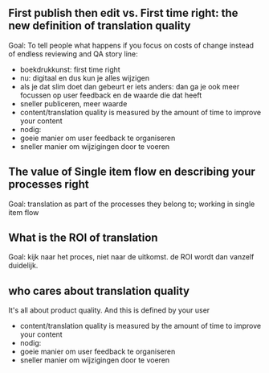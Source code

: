 ## First publish then edit vs. First time right: the new definition of translation quality

Goal: To tell people what happens if you focus on costs of change instead of endless reviewing and QA
story line: 
* boekdrukkunst: first time right
* nu: digitaal en dus kun je alles wijzigen
* als je dat slim doet dan gebeurt er iets anders: dan ga je ook meer focussen op user feedback en de waarde die dat heeft
* sneller publiceren, meer waarde
* content/translation quality is measured by the amount of time to improve your content
* nodig: 
* goeie manier om user feedback te organiseren
* sneller manier om wijzigingen door te voeren


## The value of Single item flow en describing your processes right
Goal: translation as part of the processes they belong to; working in single item flow





## What is the ROI of translation

Goal: kijk naar het proces, niet naar de uitkomst. de ROI wordt dan vanzelf duidelijk. 

## who cares about translation quality
It's all about product quality. And this is defined by your user
* content/translation quality is measured by the amount of time to improve your content
* nodig: 
* goeie manier om user feedback te organiseren
* sneller manier om wijzigingen door te voeren

